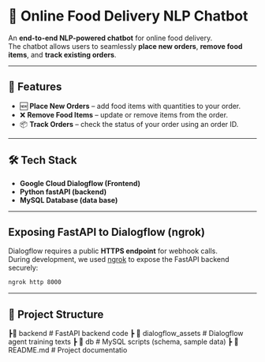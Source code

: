 # 🍔 Online Food Delivery NLP Chatbot

An **end-to-end NLP-powered chatbot** for online food delivery.  
The chatbot allows users to seamlessly **place new orders**, **remove food items**, and **track existing orders**.  

---

## 🚀 Features
- 🆕 **Place New Orders** – add food items with quantities to your order.  
- ❌ **Remove Food Items** – update or remove items from the order.  
- 📦 **Track Orders** – check the status of your order using an order ID.  

---

## 🛠️ Tech Stack
- **Google Cloud Dialogflow (Frontend)** 
- **Python fastAPI (backend)**  
- **MySQL Database (data base)** 

---

## Exposing FastAPI to Dialogflow (ngrok)
Dialogflow requires a public **HTTPS endpoint** for webhook calls.  
During development, we used [ngrok](https://ngrok.com/) to expose the FastAPI backend securely:

```bash
ngrok http 8000
```
---

## 📂 Project Structure
┣📂 backend # FastAPI backend code
┣ 📂 dialogflow_assets # Dialogflow agent training texts
┣ 📂 db # MySQL scripts (schema, sample data)
┣ 📜 README.md # Project documentatio
